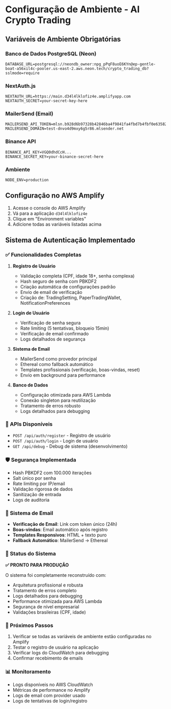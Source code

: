 # Configuração de Ambiente - AI Crypto Trading

## Variáveis de Ambiente Obrigatórias

### Banco de Dados PostgreSQL (Neon)
```
DATABASE_URL=postgresql://neondb_owner:npg_pPqF8uoE6KYn@ep-gentle-boat-a56xil4c-pooler.us-east-2.aws.neon.tech/crypto_trading_db?sslmode=require
```

### NextAuth.js
```
NEXTAUTH_URL=https://main.d34l4lklofiz4e.amplifyapp.com
NEXTAUTH_SECRET=your-secret-key-here
```

### MailerSend (Email)
```
MAILERSEND_API_TOKEN=mlsn.b928d6b97328b42846ba4f9841fa4fbd7b4fbf0e63582d17589e0a0e05c1c3f9
MAILERSEND_DOMAIN=test-dnvo4d9mxy6g5r86.mlsender.net
```

### Binance API
```
BINANCE_API_KEY=VGQ0dhdCcH...
BINANCE_SECRET_KEY=your-binance-secret-here
```

### Ambiente
```
NODE_ENV=production
```

## Configuração no AWS Amplify

1. Acesse o console do AWS Amplify
2. Vá para a aplicação `d34l4lklofiz4e`
3. Clique em "Environment variables"
4. Adicione todas as variáveis listadas acima

## Sistema de Autenticação Implementado

### ✅ Funcionalidades Completas

1. **Registro de Usuário**
   - Validação completa (CPF, idade 18+, senha complexa)
   - Hash seguro de senha com PBKDF2
   - Criação automática de configurações padrão
   - Envio de email de verificação
   - Criação de: TradingSetting, PaperTradingWallet, NotificationPreferences

2. **Login de Usuário**
   - Verificação de senha segura
   - Rate limiting (5 tentativas, bloqueio 15min)
   - Verificação de email confirmado
   - Logs detalhados de segurança

3. **Sistema de Email**
   - MailerSend como provedor principal
   - Ethereal como fallback automático
   - Templates profissionais (verificação, boas-vindas, reset)
   - Envio em background para performance

4. **Banco de Dados**
   - Configuração otimizada para AWS Lambda
   - Conexão singleton para reutilização
   - Tratamento de erros robusto
   - Logs detalhados para debugging

### 🔧 APIs Disponíveis

- `POST /api/auth/register` - Registro de usuário
- `POST /api/auth/login` - Login de usuário
- `GET /api/debug` - Debug de sistema (desenvolvimento)

### 🛡️ Segurança Implementada

- Hash PBKDF2 com 100.000 iterações
- Salt único por senha
- Rate limiting por IP/email
- Validação rigorosa de dados
- Sanitização de entrada
- Logs de auditoria

### 📧 Sistema de Email

- **Verificação de Email**: Link com token único (24h)
- **Boas-vindas**: Email automático após registro
- **Templates Responsivos**: HTML + texto puro
- **Fallback Automático**: MailerSend → Ethereal

### 🎯 Status do Sistema

**✅ PRONTO PARA PRODUÇÃO**

O sistema foi completamente reconstruído com:
- Arquitetura profissional e robusta
- Tratamento de erros completo
- Logs detalhados para debugging
- Performance otimizada para AWS Lambda
- Segurança de nível empresarial
- Validações brasileiras (CPF, idade)

### 🚀 Próximos Passos

1. Verificar se todas as variáveis de ambiente estão configuradas no Amplify
2. Testar o registro de usuário na aplicação
3. Verificar logs do CloudWatch para debugging
4. Confirmar recebimento de emails

### 📊 Monitoramento

- Logs disponíveis no AWS CloudWatch
- Métricas de performance no Amplify
- Logs de email com provider usado
- Logs de tentativas de login/registro 